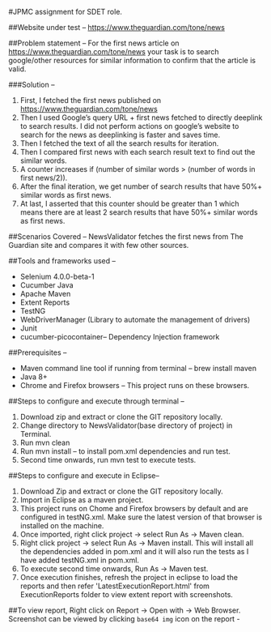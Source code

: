 #JPMC assignment for SDET role.

##Website under test –
  https://www.theguardian.com/tone/news

##Problem statement –
  For the first news article on https://www.theguardian.com/tone/news your task is to search google/other resources for similar information to confirm that the article is valid.

###Solution – 
   1. First, I fetched the first news published on https://www.theguardian.com/tone/news
   2. Then I used Google’s query URL + first news fetched to directly deeplink to search results. I did not perform actions on google’s website to search for the news as deeplinking is faster and saves time.
   3. Then I fetched the text of all the search results for iteration.
   4. Then I compared first news with each search result text to find out the similar words.
   5. A counter increases if (number of similar words > (number of words in first news/2)).
   6. After the final iteration, we get number of search results that have 50%+ similar words as first news.
   7. At last, I asserted that this counter should be greater than 1 which means there are at least 2 search results that have 50%+ similar words as first news.


##Scenarios Covered –
   NewsValidator fetches the first news from The Guardian site and compares it with few other sources.       

##Tools and frameworks used –
- Selenium 4.0.0-beta-1
- Cucumber Java
- Apache Maven
- Extent Reports
- TestNG
- WebDriverManager (Library to automate the management of drivers)
- Junit
- cucumber-picocontainer– Dependency Injection framework

##Prerequisites –
- Maven command line tool if running from terminal – brew install maven
- Java 8+
- Chrome and Firefox browsers – This project runs on these browsers.

##Steps to configure and execute through terminal –
  1. Download zip and extract or clone the GIT repository locally.
  2. Change directory to NewsValidator(base directory of project) in Terminal.
  4. Run mvn clean
  5. Run mvn install – to install pom.xml dependencies and run test.
  6. Second time onwards, run mvn test to execute tests.


##Steps to configure and execute in Eclipse– 
  1. Download Zip and extract or clone the GIT repository locally.
  2. Import in Eclipse as a maven project.
  3. This project runs on Chome and Firefox browsers by default and are configured in testNG.xml. Make sure the latest version of that browser is installed on the machine.
  4. Once imported, right click project -> select Run As -> Maven clean. 
  5. Right click project -> select Run As -> Maven install.
     This will install all the dependencies added in pom.xml and it will also run the tests as I have added testNG.xml in pom.xml.
  6. To execute second time onwards, Run As -> Maven test.
  7. Once execution finishes, refresh the project in eclipse to load the reports and then refer 'LatestExecutionReport.html' from ExecutionReports folder to view extent report with screenshots. 

##To view report, 
  Right click on Report -> Open with -> Web Browser. 
  Screenshot can be viewed by clicking `base64 img` icon on the report - 
